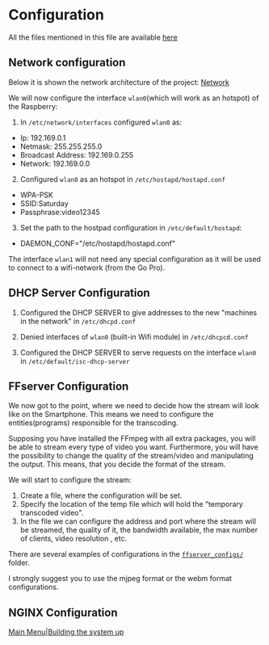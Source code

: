 # Configuration

All the files mentioned in this file are available [here](../Rpi_configs/)


## Network configuration
Below it is shown the network architecture of the project:
[Network](../images/Network.jpeg)

We will now configure the interface `wlan0`(which will work as an hotspot) of the Raspberry:

1. In `/etc/network/interfaces` configured `wlan0` as:  
- Ip: 192.169.0.1 
- Netmask: 255.255.255.0
- Broadcast Address: 192.169.0.255
- Network: 192.169.0.0


2. Configured `wlan0` as an hotspot in `/etc/hostapd/hostapd.conf`

* WPA-PSK
* SSID:Saturday
* Passphrase:video12345

3. Set the path to the hostpad configuration in `/etc/default/hostapd`: 
 - DAEMON_CONF="/etc/hostapd/hostapd.conf"

The interface `wlan1` will not need any special configuration as it will be used to connect to a wifi-network (from the Go 
Pro).

## DHCP Server Configuration

1. Configured the DHCP SERVER to give addresses to the new "machines in the network" in `/etc/dhcpd.conf`

2. Denied interfaces of `wlan0` (built-in Wifi module) in `/etc/dhcpcd.conf`

3. Configured the DHCP SERVER to serve requests on the interface `wlan0` in `/etc/default/isc-dhcp-server`



## FFserver Configuration

We now got to the point, where we need to decide how the stream will look like on the Smartphone. This means we need to 
configure the entities(programs) responsible for the transcoding.

Supposing you have  installed the FFmpeg with all extra packages, you will be able to stream every type of video you want.
Furthermore, you will have the possibility to change the quality of the stream/video and manipulating the output. This means,
that you decide the format of the stream.

We will start to configure the stream:

1. Create a file, where the configuration will be set.
2. Specify the location of the temp file which will hold the "temporary transcoded video".
3. In the file we can configure the address and port where the stream will be streamed, the quality of it, the bandwidth 
available, the max number of clients, video resolution , etc.

There are several examples of configurations in the [`ffserver_configs/`](./ffserver_configs) folder.

I strongly suggest you to use the mjpeg format or the webm format configurations.


## NGINX Configuration


[Main Menu](../README.md)|[Building the system up](../scripts/README.md)


